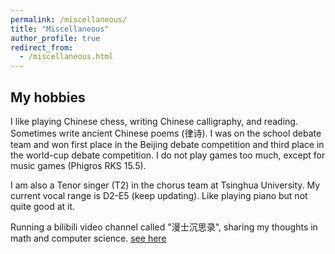 ```yaml
---
permalink: /miscellaneous/
title: "Miscellaneous"
author_profile: true
redirect_from: 
  - /miscellaneous.html
---
```


## My hobbies

I like playing Chinese chess, writing Chinese calligraphy, and reading. Sometimes write ancient Chinese poems (律诗). I was on the school debate team and won first place in the Beijing debate competition and third place in the world-cup debate competition. I do not play games too much, except for music games (Phigros RKS 15.5).

I am also a Tenor singer (T2) in the chorus team at Tsinghua University. My current vocal range is D2-E5 (keep updating). Like playing piano but not quite good at it.

Running a bilibili video channel called "漫士沉思录", sharing my thoughts in math and computer science. [see here](https://space.bilibili.com/266765166/)
